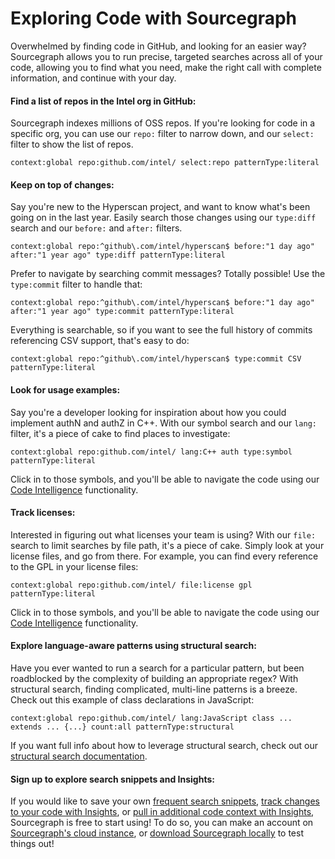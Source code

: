 # Exploring Code with Sourcegraph

Overwhelmed by finding code in GitHub, and looking for an easier way? Sourcegraph allows you to run precise, targeted searches across all of your code, allowing you to find what you need, make the right call with complete information, and continue with your day.

#### Find a list of repos in the Intel org in GitHub:

Sourcegraph indexes millions of OSS repos. If you're looking for code in a specific org, you can use our `repo:` filter to narrow down, and our `select:` filter to show the list of repos.

```sourcegraph
context:global repo:github.com/intel/ select:repo patternType:literal
```

#### Keep on top of changes:

Say you're new to the Hyperscan project, and want to know what's been going on in the last year. Easily search those changes using our `type:diff` search and our `before:` and `after:` filters.

```sourcegraph
context:global repo:^github\.com/intel/hyperscan$ before:"1 day ago" after:"1 year ago" type:diff patternType:literal
```

Prefer to navigate by searching commit messages? Totally possible! Use the `type:commit` filter to handle that:

```sourcegraph
context:global repo:^github\.com/intel/hyperscan$ before:"1 day ago" after:"1 year ago" type:commit patternType:literal
```

Everything is searchable, so if you want to see the full history of commits referencing CSV support, that's easy to do:

```sourcegraph
context:global repo:^github\.com/intel/hyperscan$ type:commit CSV patternType:literal
```

#### Look for usage examples:

Say you're a developer looking for inspiration about how you could implement authN and authZ in C++. With our symbol search and our `lang:` filter, it's a piece of cake to find places to investigate:

```sourcegraph
context:global repo:github.com/intel/ lang:C++ auth type:symbol patternType:literal
```

Click in to those symbols, and you'll be able to navigate the code using our [Code Intelligence](https://docs.sourcegraph.com/code_intelligence) functionality.

#### Track licenses:

Interested in figuring out what licenses your team is using? With our `file:` search to limit searches by file path, it's a piece of cake. Simply look at your license files, and go from there. For example, you can find every reference to the GPL in your license files:

```sourcegraph
context:global repo:github.com/intel/ file:license gpl patternType:literal
```

Click in to those symbols, and you'll be able to navigate the code using our [Code Intelligence](https://docs.sourcegraph.com/code_intelligence) functionality.

#### Explore language-aware patterns using structural search:

Have you ever wanted to run a search for a particular pattern, but been roadblocked by the complexity of building an appropriate regex? With structural search, finding complicated, multi-line patterns is a breeze. Check out this example of class declarations in JavaScript:

```sourcegraph
context:global repo:github.com/intel/ lang:JavaScript class ... extends ... {...} count:all patternType:structural
```

If you want full info about how to leverage structural search, check out our [structural search documentation](https://docs.sourcegraph.com/code_search/reference/structural).

#### Sign up to explore search snippets and Insights:

If you would like to save your own [frequent search snippets](https://docs.sourcegraph.com/code_search/how-to/scopes), [track changes to your code with Insights](https://docs.sourcegraph.com/code_insights), or [pull in additional code context with Insights](https://docs.sourcegraph.com/extensions), Sourcegraph is free to start using! To do so, you can make an account on [Sourcegraph's cloud instance](https://sourcegraph.com/search), or [download Sourcegraph locally](https://docs.sourcegraph.com/getting-started) to test things out!
